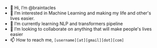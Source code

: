 - 👋 Hi, I’m @braintacles
- 👀 I’m interested in Machine Learning and making my life and other's lives easier.
- 🌱 I’m currently learning NLP and transformers pipeline
- 💞️ I’m looking to collaborate on anything that will make people's lives easier
- 📫 How to reach me, `[username][at][gmail][dot][com]`

<!---
braintacles/braintacles is a ✨ special ✨ repository because its `README.md` (this file) appears on your GitHub profile.
You can click the Preview link to take a look at your changes.
--->
